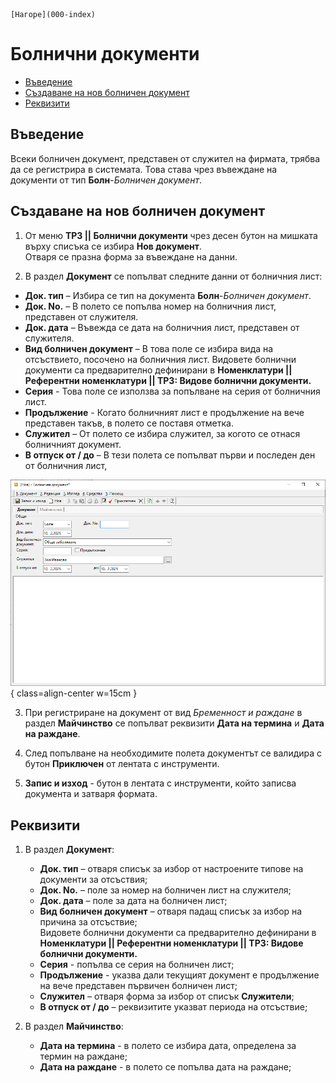 ```{only} html
[Нагоре](000-index)
```

# Болнични документи

- [Въведение](https://docs.unicontsoft.com/guide/erp/002-docs/004-payroll-documents/003-medical-documents.html#id2)  
- [Създаване на нов болничен документ](https://docs.unicontsoft.com/guide/erp/002-docs/004-payroll-documents/003-medical-documents.html#id3)  
- [Реквизити](https://docs.unicontsoft.com/guide/erp/002-docs/004-payroll-documents/003-medical-documents.html#id4)  

## **Въведение**

Всеки болничен документ, представен от служител на фирмата, трябва да се регистрира в системата. Това става чрез въвеждане на документи от тип **Болн**-*Болничен документ*.   

## **Създаване на нов болничен документ**

1) От меню **ТРЗ || Болнични документи** чрез десен бутон на мишката върху списъка се избира **Нов документ**.  
Отваря се празна форма за въвеждане на данни.  

2) В раздел **Документ** се попълват следните данни от болничния лист:    

 - **Док. тип** – Избира се тип на документа **Болн**-*Болничен документ*.  
 - **Док. No.** – В полето се попълва номер на болничния лист, представен от служителя.  
 - **Док. дата** – Въвежда се дата на болничния лист, представен от служителя. 
 - **Вид болничен документ** – В това поле се избира вида на отсъствието, посочено на болничния лист. Видовете болнични документи са предварително дефинирани в **Номенклатури || Референтни номенклатури || ТРЗ: Видове болнични документи.**  
 - **Серия** - Това поле се използва за попълване на серия от болничния лист.  
 - **Продължение** - Когато болничният лист е продължение на вече представен такъв, в полето се поставя отметка.    
 - **Служител** – От полето се избира служител, за когото се отнася болничният документ.   
 - **В отпуск от / до** – В тези полета се попълват първи и последен ден от болничния лист,  

![](903-medical-documents1.png){ class=align-center w=15cm }

3) При регистриране на документ от вид *Бременност и раждане* в раздел **Майчинство** се попълват реквизити **Дата на термина** и **Дата на раждане**.  

4) След попълване на необходимите полета документът се валидира с бутон **Приключен** от лентата с инструменти.  

5) **Запис и изход** - бутон в лентата с инструменти, който записва документа и затваря формата.  

## **Реквизити**

1) В раздел **Документ**:  
   - **Док. тип** – отваря списък за избор от настроените типове на документи за отсъствия;  
   - **Док. No.** – поле за номер на болничен лист на служителя;  
   - **Док. дата** – поле за дата на болничен лист;  
   - **Вид болничен документ** – отваря падащ списък за избор на причина за отсъствие;  
   Видовете болнични документи са предварително дефинирани в **Номенклатури || Референтни номенклатури || ТРЗ: Видове болнични документи.**  
   - **Серия** - попълва се серия на болничен лист;  
   - **Продължение** - указва дали текущият документ е продължение на вече представен първичен болничен лист;  
   - **Служител** – отваря форма за избор от списък **Служители**;   
   - **В отпуск от / до** – реквизитите указват периода на отсъствие;  

2) В раздел **Майчинство**:  
   - **Дата на термина** - в полето се избира дата, определена за термин на раждане;  
   - **Дата на раждане** - в полето се попълва дата на раждане;  
